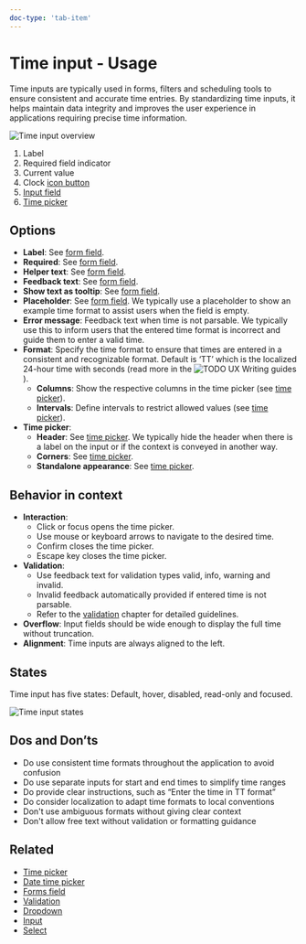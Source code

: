 ```yaml
---
doc-type: 'tab-item'
---
```


# Time input - Usage

Time inputs are typically used in forms, filters and scheduling tools to ensure consistent and accurate time entries. By standardizing time inputs, it helps maintain data integrity and improves the user experience in applications requiring precise time information.

![Time input overview](https://www.figma.com/design/wEptRgAezDU1z80Cn3eZ0o/iX-Documentation-illustrations?node-id=5647-1381&t=kyt8IrqJu6av5Nfh-4)

1. Label
2. Required field indicator
3. Current value
4. Clock [icon button](../icon-button)
5. [Input field](../input)
6. [Time picker](../time-picker)

## Options

- **Label**: See [form field](../forms-field).
- **Required**: See [form field](../forms-field).
- **Helper text**: See [form field](../forms-field).
- **Feedback text**: See [form field](../forms-field).
- **Show text as tooltip**: See [form field](../forms-field).
- **Placeholder**: See [form field](../forms-field). We typically use a placeholder to show an example time format to assist users when the field is empty.
- **Error message**: Feedback text when time is not parsable. We typically use this to inform users that the entered time format is incorrect and guide them to enter a valid time.
- **Format**: Specify the time format to ensure that times are entered in a consistent and recognizable format. Default is ‘TT’ which is the localized 24-hour time with seconds  (read more in the ![TODO UX Writing guides](../..)).
	- **Columns**: Show the respective columns in the time picker (see [time picker](../time-picker)).
	- **Intervals**: Define intervals to restrict allowed values (see [time picker](../time-picker)).
- **Time picker**:
	- **Header**: See [time picker](../time-picker). We typically hide the header when there is a label on the input or if the context is conveyed in another way.
	- **Corners**: See [time picker](../time-picker).
	- **Standalone appearance**: See [time picker](../time-picker).

## Behavior in context

- **Interaction**:
  - Click or focus opens the time picker.
  - Use mouse or keyboard arrows to navigate to the desired time.
  - Confirm closes the time picker.
  - Escape key closes the time picker.
- **Validation**:
  - Use feedback text for validation types valid, info, warning and invalid.
  - Invalid feedback automatically provided if entered time is not parsable.
  - Refer to the [validation](../forms-validation) chapter for detailed guidelines.
- **Overflow**: Input fields should be wide enough to display the full time without truncation.
- **Alignment**: Time inputs are always aligned to the left.

## States

Time input has five states: Default, hover, disabled, read-only and focused.

![Time input states](https://www.figma.com/design/wEptRgAezDU1z80Cn3eZ0o/iX-Pattern-Illustrations?node-id=3989-2545&t=ADQCetGKOEH1WG2r-4)

## Dos and Don’ts

- Do use consistent time formats throughout the application to avoid confusion
- Do use separate inputs for start and end times to simplify time ranges
- Do provide clear instructions, such as “Enter the time in TT format”
- Do consider localization to adapt time formats to local conventions
- Don't use ambiguous formats without giving clear context
- Don't allow free text without validation or formatting guidance

## Related

- [Time picker](../time-picker)
- [Date time picker](../date-time-picker)
- [Forms field](../forms-field)
- [Validation](../forms-validation)
- [Dropdown](../dropdown)
- [Input](../input)
- [Select](../select)
